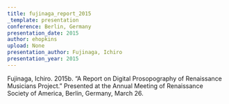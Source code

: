 ```yaml
---
title: fujinaga_report_2015
_template: presentation
conference: Berlin, Germany
presentation_date: 2015
author: ehopkins
upload: None
presentation_author: Fujinaga, Ichiro
presentation_year: 2015
---
```

Fujinaga, Ichiro. 2015b. “A Report on Digital Prosopography of Renaissance Musicians Project.” Presented at the Annual Meeting of Renaissance Society of America, Berlin, Germany, March 26.
